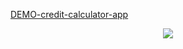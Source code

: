 [DEMO-credit-calculator-app](https://arthurlavrin.github.io/credit-calculator-app/build/)

<p align='center'>
<img src='https://cdn1.savepice.ru/uploads/2019/2/16/b78e8d57d3a4ba1fec3cff90b699ff52-full.png'>
</p>

